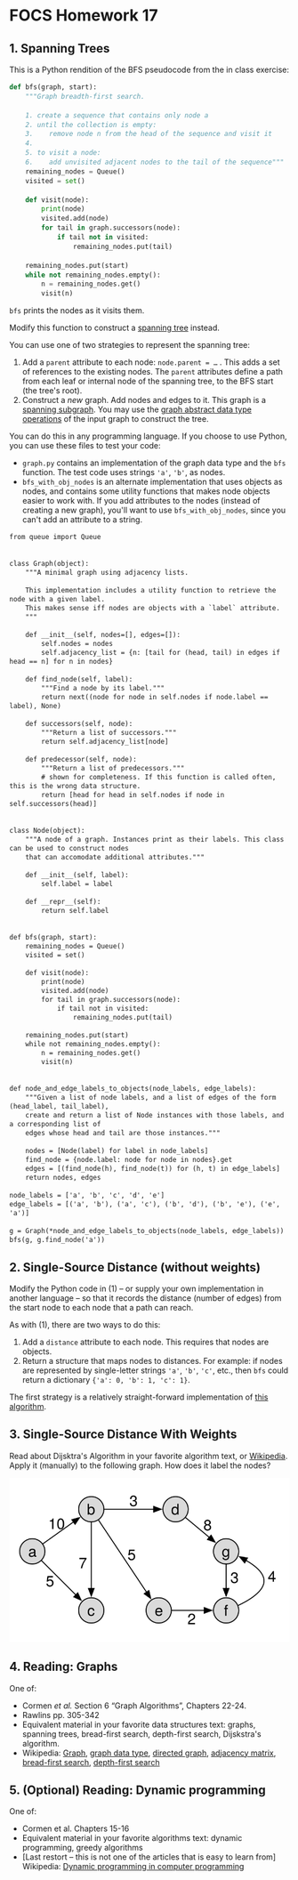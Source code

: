 # FOCS Homework 17

## 1. Spanning Trees

This is a Python rendition of the BFS pseudocode from the in class exercise:

``` python
def bfs(graph, start):
    """Graph breadth-first search.
    
    1. create a sequence that contains only node a
    2. until the collection is empty:
    3.    remove node n from the head of the sequence and visit it
    4.
    5. to visit a node:
    6.    add unvisited adjacent nodes to the tail of the sequence"""
    remaining_nodes = Queue()
    visited = set()

    def visit(node):
        print(node)
        visited.add(node)
        for tail in graph.successors(node):
            if tail not in visited:
                remaining_nodes.put(tail)

    remaining_nodes.put(start)
    while not remaining_nodes.empty():
        n = remaining_nodes.get()
        visit(n)
```
`bfs` prints the nodes as it visits them.

Modify this function to construct a [spanning tree](https://en.wikipedia.org/wiki/Spanning_tree) instead.

You can use one of two strategies to represent the spanning tree:

1. Add a `parent` attribute to each node: `node.parent = …` .  This adds a set of references to the existing nodes. The `parent` attributes define a path from each leaf or internal node of the spanning tree, to the BFS start (the tree's root).
2. Construct a *new* graph. Add nodes and edges to it. This graph is a [spanning subgraph](https://en.wikipedia.org/wiki/Glossary_of_graph_theory#subgraph). You may use the [graph abstract data type operations](https://en.wikipedia.org/wiki/Graph_(abstract_data_type)#Operations) of the input graph to construct the tree.

You can do this in any programming language. If you choose to use Python, you can use these files to test your code:

* `graph.py` contains an implementation of the graph data type and the `bfs` function. The test code uses strings `'a'`, `'b'`, as nodes.
* `bfs_with_obj_nodes` is an alternate implementation that uses objects as nodes, and contains some utility functions that makes node objects easier to work with. If you add attributes to the nodes (instead of creating a new graph), you'll want to use `bfs_with_obj_nodes`, since you can't add an attribute to a string.

```
from queue import Queue


class Graph(object):
    """A minimal graph using adjacency lists.

    This implementation includes a utility function to retrieve the node with a given label.
    This makes sense iff nodes are objects with a `label` attribute.
    """

    def __init__(self, nodes=[], edges=[]):
        self.nodes = nodes
        self.adjacency_list = {n: [tail for (head, tail) in edges if head == n] for n in nodes}

    def find_node(self, label):
        """Find a node by its label."""
        return next((node for node in self.nodes if node.label == label), None)

    def successors(self, node):
        """Return a list of successors."""
        return self.adjacency_list[node]

    def predecessor(self, node):
        """Return a list of predecessors."""
        # shown for completeness. If this function is called often, this is the wrong data structure.
        return [head for head in self.nodes if node in self.successors(head)]


class Node(object):
    """A node of a graph. Instances print as their labels. This class can be used to construct nodes
    that can accomodate additional attributes."""

    def __init__(self, label):
        self.label = label

    def __repr__(self):
        return self.label


def bfs(graph, start):
    remaining_nodes = Queue()
    visited = set()

    def visit(node):
        print(node)
        visited.add(node)
        for tail in graph.successors(node):
            if tail not in visited:
                remaining_nodes.put(tail)

    remaining_nodes.put(start)
    while not remaining_nodes.empty():
        n = remaining_nodes.get()
        visit(n)


def node_and_edge_labels_to_objects(node_labels, edge_labels):
    """Given a list of node labels, and a list of edges of the form (head_label, tail_label),
    create and return a list of Node instances with those labels, and a corresponding list of
    edges whose head and tail are those instances."""
    
    nodes = [Node(label) for label in node_labels]
    find_node = {node.label: node for node in nodes}.get
    edges = [(find_node(h), find_node(t)) for (h, t) in edge_labels]
    return nodes, edges

node_labels = ['a', 'b', 'c', 'd', 'e']
edge_labels = [('a', 'b'), ('a', 'c'), ('b', 'd'), ('b', 'e'), ('e', 'a')]

g = Graph(*node_and_edge_labels_to_objects(node_labels, edge_labels))
bfs(g, g.find_node('a'))

```

## 2. Single-Source Distance (without weights) 

Modify the Python code in (1) – or supply your own implementation in another language – so that it records the distance (number of edges) from the start node to each node that a path can reach.

As with (1), there are two ways to do this:

1. Add a `distance` attribute to each node. This requires that nodes are objects.
2. Return a structure that maps nodes to distances. For example: if nodes are represented by single-letter strings `'a'`, `'b'`, `'c'`, etc., then `bfs` could return a dictionary `{'a': 0, 'b': 1, 'c': 1}`.

The first strategy is a relatively straight-forward implementation of [this algorithm](https://en.wikipedia.org/wiki/Breadth-first_search#Pseudocode).

## 3. Single-Source Distance With Weights

Read about Dijsktra's Algorithm in your favorite algorithm text, or [Wikipedia](https://en.wikipedia.org/wiki/Dijkstra%27s_algorithm#Algorithm). Apply it (manually) to the following graph. How does it label the nodes?

![](dijkstra.svg)

## 4. Reading: Graphs
One of:

* Cormen *et al.* Section 6 “Graph Algorithms”, Chapters 22-24.
* Rawlins pp. 305-342
* Equivalent material in your favorite data structures text: graphs, spanning trees, bread-first search, depth-first search, Dijskstra's algorithm.
* Wikipedia: [Graph](https://en.wikipedia.org/wiki/Graph_(discrete_mathematics)), [graph data type](https://en.wikipedia.org/wiki/Graph_(abstract_data_type)), [directed graph](https://en.wikipedia.org/wiki/Directed_graph), [adjacency matrix](https://en.wikipedia.org/wiki/Adjacency_matrix), [bread-first search](https://en.wikipedia.org/wiki/https://en.wikipedia.org/wiki/Breadth-first_search), [depth-first search](https://en.wikipedia.org/wiki/Depth-first_search)
## 5. (Optional) Reading: Dynamic programming

One of:

* Cormen et al. Chapters 15-16
* Equivalent material in your favorite algorithms text: dynamic programming, greedy algorithms
* [Last restort – this is not one of the articles that is easy to learn from] Wikipedia: [Dynamic programming in computer programming](https://en.wikipedia.org/wiki/Dynamic_programming#Dynamic_programming_in_computer_programming)